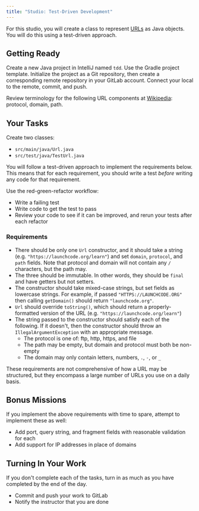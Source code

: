 ```yaml
---
title: "Studio: Test-Driven Development"
---
```


For this studio, you will create a class to represent [URLs](https://en.wikipedia.org/wiki/URL) as Java objects. You will do this using a test-driven approach.

## Getting Ready

Create a new Java project in IntelliJ named `tdd`. Use the Gradle project template. Initialize the project as a Git repository, then create a corresponding remote repository in your GitLab account. Connect your local to the remote, commit, and push.

Review terminology for the following URL components at [Wikipedia](https://en.wikipedia.org/wiki/URL): protocol, domain, path.

## Your Tasks

Create two classes:
- `src/main/java/Url.java`
- `src/test/java/TestUrl.java`

You will follow a test-driven approach to implement the requirements below. This means that for each requirement, you should write a test *before* writing any code for that requirement. 

Use the red-green-refactor workflow: 
- Write a failing test
- Write code to get the test to pass
- Review your code to see if it can be improved, and rerun your tests after each refactor

### Requirements

- There should be only one `Url` constructor, and it should take a string (e.g. `"https://launchcode.org/learn"`) and set `domain`, `protocol`, and `path` fields. Note that protocol and domain will not contain any `/` characters, but the path may.
- The three should be immutable. In other words, they should be `final` and have getters but not setters.
- The constructor should take mixed-case strings, but set fields as lowercase strings. For example, if passed `"HTTPS://LAUNCHCODE.ORG"` then calling `getDomain()` should return `"launchcode.org"`.
- `Url` should override `toString()`, which should return a properly-formatted version of the URL (e.g. `"https://launchcode.org/learn"`)
- The string passed to the constructor should satisfy each of the following. If it doesn't, then the constructor should throw an `IllegalArgumentException` with an appropriate message.
    - The protocol is one of: ftp, http, https, and file
    - The path may be empty, but domain and protocol must both be non-empty
    - The domain may only contain letters, numbers, `.`, `-`, or `_`

<aside class="aside-note" markdown="1">
These requirements are not comprehensive of how a URL may be structured, but they encompass a large number of URLs you use on a daily basis.
</aside>

## Bonus Missions

If you implement the above requirements with time to spare, attempt to implement these as well:
- Add port, query string, and fragment fields with reasonable validation for each
- Add support for IP addresses in place of domains

## Turning In Your Work

If you don't complete each of the tasks, turn in as much as you have completed by the end of the day.

- Commit and push your work to GitLab
- Notify the instructor that you are done
